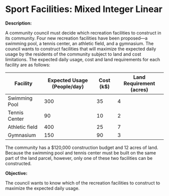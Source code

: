 # Sport Facilities: Mixed Integer Linear


**Description:**

 A community council must decide which recreation facilities to construct in its community. Four new recreation facilities have been proposed—a swimming pool, a tennis center, an athletic field, and a gymnasium. The council wants to construct facilities that will maximize the expected daily usage by the residents of the community subject to land and cost limitations. The expected daily usage, cost and land requirements for each facility are as follows:




| Facility | Expected Usage (People/day) | Cost (k$)| Land Requirement (acres) |
|----------|----------|----------|----------|
|  Swimming Pool  |  300   | 35  |  4   |
|  Tennis Center   |  90   |  10   |  2   |
|  Athletic field  |  400   |  25  |  7   |
|  Gymnasium  |  150   |  90   |  3   |


The community has a $120,000 construction budget and 12 acres of land. Because the swimming pool and tennis center must be built on the same part of the land parcel, however, only one of these two facilities can be constructed.

**Objective:**

 The council wants to know which of the recreation facilities to construct to maximize the expected daily usage.

